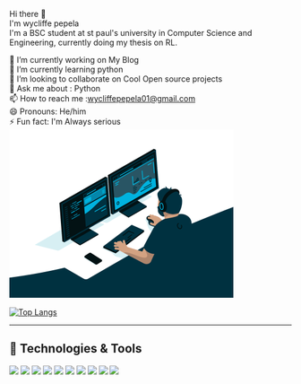 
Hi there 👋
<br>
I'm wycliffe pepela
 <br>
I'm a BSC student at st paul's university in Computer Science and Engineering, currently doing my thesis on RL.

🔭 I’m currently working on My Blog
<br>
🌱 I’m currently learning python
<br>
👯 I’m looking to collaborate on Cool Open source projects
<br>
💬 Ask me about : Python 
<br>
📫 How to reach me :wycliffepepela01@gmail.com
<br>
😄 Pronouns: He/him
<br>
⚡ Fun fact: I'm Always serious
<br>
<img src="https://github.com/pepelawycliffe/pepelawycliffe/blob/main/code.gif" width="400">


[![Top Langs](https://github-readme-stats.vercel.app/api/top-langs/?username=pepelawycliffe&layout=compact&theme=gruvbox)](https://github.com/pepelawycliffe/github-readme-stats)

---

## 🔧 Technologies & Tools
![](https://img.shields.io/badge/OS-Windows-informational?style=flat&logo=Windows&logoColor=white&color=2bbc8a)
![](https://img.shields.io/badge/Editor-vscode-informational?style=flat&logo=visual-studio-code&logoColor=white&color=2bbc8a)
![](https://img.shields.io/badge/Code-Python-informational?style=flat&logo=python&logoColor=white&color=2bbc8a)
![](https://img.shields.io/badge/Code-JavaScript-informational?style=flat&logo=javascript&logoColor=white&color=2bbc8a)
![](https://img.shields.io/badge/Code-Java-informational?style=flat&logo=java&logoColor=white&color=2bbc8a)
![](https://img.shields.io/badge/Shell-Bash-informational?style=flat&logo=gnu-bash&logoColor=white&color=2bbc8a)
![](https://img.shields.io/badge/Tools-TensorFlow-informational?style=flat&logo=TensorFlow&logoColor=white&color=2bbc8a)
![](https://img.shields.io/badge/Tools-Pytorch-informational?style=flat&logo=Pytorch&logoColor=white&color=2bbc8a)
![](https://img.shields.io/badge/Tools-NodeJS-informational?style=flat&logo=Node.js&logoColor=white&color=2bbc8a)
![](https://img.shields.io/badge/Tools-PostgreSQL-informational?style=flat&logo=postgresql&logoColor=white&color=2bbc8a)
<br />
<br />





